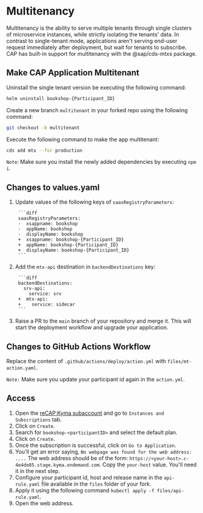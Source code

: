 # Multitenancy

Multitenancy is the ability to serve multiple tenants through single clusters of microservice instances, while strictly isolating the tenants' data.
In contrast to single-tenant mode, applications aren't serving end-user request immediately after deployment, but wait for tenants to subscribe.
CAP has built-in support for multitenancy with the @sap/cds-mtxs package.

## Make CAP Application Multitenant

Uninstall the single tenant version be executing the following command:

```bash
helm uninstall bookshop-{Participant_ID}
```

Create a new branch `multitenant` in your forked repo using the following command:

```bash
git checkout -b multitenant
```

Execute the following command to make the app multitenant:

```bash
cds add mtx --for production
```

`Note`: Make sure you install the newly added dependencies by executing `npm i`.

## Changes to values.yaml

1. Update values of the following keys of `saasRegistryParameters`:

        ```diff
        saasRegistryParameters:
        -  xsappname: bookshop
        -  appName: bookshop
        -  displayName: bookshop
        +  xsappname: bookshop-{Participant_ID}
        +  appName: bookshop-{Participant_ID}
        +  displayName: bookshop-{Participant_ID}
        ```

2. Add the `mtx-api` destination in `backendDestinations` key:

        ```diff
        backendDestinations:
          srv-api:
            service: srv
        +  mtx-api:
        +    service: sidecar
        ```

3. Raise a PR to the `main` branch of your repository and merge it. This will start the deployment workflow and upgrade your application.

## Changes to GitHub Actions Workflow

Replace the content of `.github/actions/deploy/action.yml` with `files/mt-action.yaml`.

`Note:` Make sure you update your participant id again in the `action.yml`.

## Access

1. Open the [reCAP:Kyma subaccount](https://canary.cockpit.btp.int.sap/cockpit/#/globalaccount/6a8e3c4e-77ea-482c-b37b-4ce687a8bfe0/subaccount/0eef947e-8e50-4ffa-9676-51ae4db1976d/subaccountoverview) and go to `Instances and Subscriptions` tab.
2. Click on `Create`.
3. Search for `bookshop-<participantID>` and select the default plan.
4. Click on `Create`.
5. Once the subscription is successful, click on `Go to Application`.
6. You'll get an error saying, `No webpage was found for the web address: ....` The web address should be of the form: `https://<your-host>.c-4e4de85.stage.kyma.ondemand.com`. Copy the `your-host` value. You'll need it in the next step.
7. Configure your participant id, host and release name in the `api-rule.yaml` file available in the `files` folder of your fork.
8. Apply it using the following command `kubectl apply -f files/api-rule.yaml`.
8. Open the web address.
